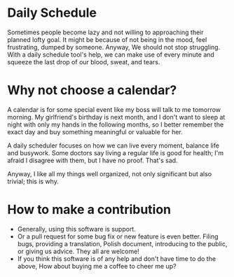 # Daily Schedule

Sometimes people become lazy and not willing to approaching their planned lofty goal. It might be because of not being in the mood, feel frustrating, dumped by someone. Anyway, We should not stop struggling. With a daily schedule tool's help, we can make use of every minute and squeeze the last drop of our blood, sweat, and tears.

# Why not choose a calendar?

A calendar is for some special event like my boss will talk to me tomorrow morning. My girlfriend's birthday is next month, and I don't want to sleep at night with only my hands in the following months, so I better remember the exact day and buy something meaningful or valuable for her.

A daily scheduler focuses on how we can live every moment, balance life and busywork. Some doctors say living a regular life is good for health; I'm afraid I disagree with them, but I have no proof. That's sad. 

Anyway, I like all my things well organized, not only significant but also trivial; this is why.

# How to make a contribution

-   Generally, using this software is support.
-   Or a pull request for some bug fix or new feature is even better. Filing bugs, providing a translation, Polish document, introducing to the public, or giving us advice. They all are welcome!
-   If you think this software is of any help and don't have time to do the above, How about buying me a coffee to cheer me up?

